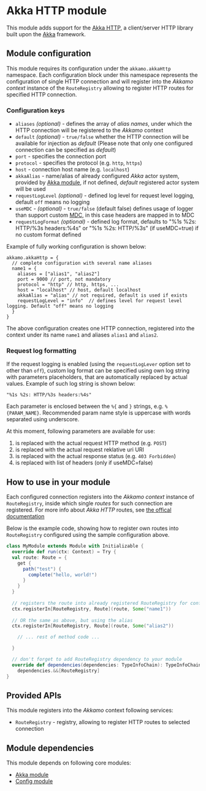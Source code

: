 # Akka HTTP module
This module adds support for the [Akka HTTP](http://doc.akka.io/docs/akka/current/scala/http/), a
client/server HTTP library built upon the [Akka](http://akka.io) framework.

## Module configuration
This module requires its configuration under the `akkamo.akkaHttp` namespace. Each configuration
block under this namespace represents the configuration of single HTTP connection and will register
into the *Akkamo context* instance of the `RouteRegistry` allowing to register HTTP routes for
specified HTTP connection.

### Configuration keys
- `aliases` *(optional)* - defines the array of *alias names*, under which the HTTP connection
  will be registered to the *Akkamo* context
- `default` *(optional)* - `true/false` whether the HTTP connection will be available for
  injection as *default* (Please note that only one configured connection can be specified as
  *default*)
- `port` - specifies the connection port
- `protocol` - specifies the protocol (e.g. `http`, `https`)
- `host` - connection host name (e.g. `localhost`)
- `akkaAlias` - name/alias of already configured *Akka* actor system, provided by
  [Akka module](akka-module.md), if not defined, *default* registered actor system will be used
- `requestLogLevel` *(optional)* - defined log level for request level logging, default `off` means
  no logging
- `useMDC` - *(optional)* - `true/false` (default false) defines usage of logger than support custom 
[MDC](http://logback.qos.ch/manual/mdc.html), in this case headers are mapped in to MDC     
- `requestLogFormat` *(optional)* - defined log format, defaults to
   "%1s %2s: HTTP/%3s headers:%4s" or "%1s %2s: HTTP/%3s" (if useMDC=true) if no custom format defined

Example of fully working configuration is shown below:

```
akkamo.akkaHttp = {
  // complete configuration with several name aliases
  name1 = {
    aliases = ["alias1", "alias2"]
    port = 9000 // port, not mandatory
    protocol = "http" // http, https, ...
    host = "localhost" // host, default localhost
    akkaAlias = "alias" // not required, default is used if exists
    requestLogLevel = "info"  // defines level for request level logging. Default "off" means no logging
  }
}
```

The above configuration creates one HTTP connection, registered into the context under its name
`name1` and aliases `alias1` and `alias2`.

### Request log formatting
If the request logging is enabled (using the `requestLogLever` option set to other than `off`),
custom log format can be specified using own log string with parameters placeholders, that are
automatically replaced by actual values. Example of such log string is shown below:

```
"%1s %2s: HTTP/%3s headers:%4s"
```

Each parameter is enclosed between the `%{` and `}` strings, e.g. `%{PARAM_NAME}`. Recommended param
name style is uppercase with words separated using underscore.

At this moment, following parameters are available for use:

1. is replaced with the actual request HTTP method (e.g. `POST`)
2. is replaced with the actual request reklative uri URI
3. is replaced with the actual response status (e.g. `403 Forbidden`)
4. is replaced with list of headers (only if useMDC=false)


## How to use in your module
Each configured connection registers into the *Akkamo context* instance of `RouteRegistry`,
inside which single *routes* for such connection are registered. For more info about
*Akka HTTP* routes, see
[the offical documentation](http://doc.akka.io/docs/akka/current/scala/http/routing-dsl/index.html)

Below is the example code, showing how to register own routes into `RouteRegistry` configured using
the sample configuration above.

```scala
class MyModule extends Module with Initializable {
  override def run(ctx: Context) = Try {
  val route: Route = {
    get {
      path("test") {
        complete("hello, world!")
      }
    }
  }
  
  // registers the route into already registered RouteRegistry for configuration named 'name1'
  ctx.registerIn[RouteRegistry, Route](route, Some("name1"))
  
  // OR the same as above, but using the alias
  ctx.registerIn[RouteRegistry, Route](route, Some("alias2"))

    // ... rest of method code ...

  }

  // don't forget to add RouteRegistry dependency to your module
  override def dependencies(dependencies: TypeInfoChain): TypeInfoChain =
    dependencies.&&[RouteRegistry]
}
```

## Provided APIs
This module registers into the *Akkamo* context following services:

- `RouteRegistry` - registry, allowing to register HTTP routes to selected connection

## Module dependencies
This module depends on following core modules:

- [Akka module](akka-module.md)
- [Config module](config-module.md)
